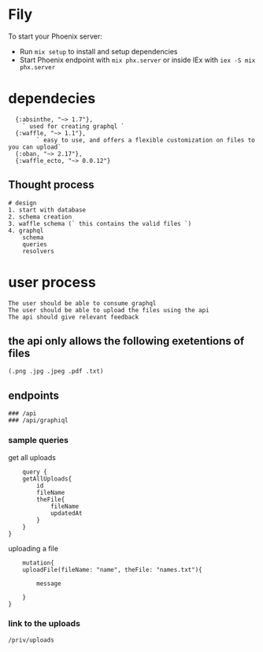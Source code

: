 # Fily

To start your Phoenix server:

  * Run `mix setup` to install and setup dependencies
  * Start Phoenix endpoint with `mix phx.server` or inside IEx with `iex -S mix phx.server`

# dependecies
      {:absinthe, "~> 1.7"},
        ` used for creating graphql `
      {:waffle, "~> 1.1"},
            ` easy to use, and offers a flexible customization on files to you can upload`
      {:oban, "~> 2.17"},
      {:waffle_ecto, "~> 0.0.12"}

## Thought process
    # design
    1. start with database 
    2. schema creation
    3. waffle schema (` this contains the valid files `)
    4. graphql
        schema
        queries
        resolvers

# user process
    The user should be able to consume graphql 
    The user should be able to upload the files using the api
    The api should give relevant feedback
    
## the api only allows the following exetentions of files
    (.png .jpg .jpeg .pdf .txt)      

## endpoints

    ### /api
    ### /api/graphiql

### sample queries
get all uploads
```
    query {
	getAllUploads{
		id
		fileName
		theFile{
			fileName
			updatedAt
		}
	}
}
```

uploading  a file

```
    mutation{
	uploadFile(fileName: "name", theFile: "names.txt"){

		message
		
	}
}
```

### link to the uploads
    /priv/uploads
